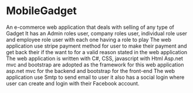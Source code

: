 # MobileGadget
An e-commerce web application that deals with selling of any type of Gadget 
It has an Admin roles user, company roles user, individual role user and employee role user with each one having a role to play 
The web application use stripe  payment method for user to make their payment and get back their if the want to for a valid reason stated in the web application
The web application is written with C#, CSS, javascript with Html
Asp.net mvc and bootstrap  are adopted as the framework  for this web application 
asp.net mvc for the backend and bootstrap for the front-end
The web application use Smtp to send email to user 
it also has a social login where user can create and login with their Facebook account.
